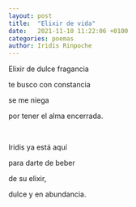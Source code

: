```yaml
---
layout: post
title:  "Elixir de vida"
date:   2021-11-10 11:22:06 +0100
categories: poemas
author: Iridis Rinpoche
---
```



Elixir de dulce fragancia

te busco con constancia

se me niega 

por tener el alma encerrada.

<br>

Iridis ya está aquí

para darte de beber 

de su elixir,

dulce y en abundancia.